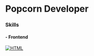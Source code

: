 # Popcorn Developer

### Skills
#### - Frontend

<a href="https://github.com/Sasuke031026">
	<img 
		alt="HTML" 
		src="https://img.shields.io/badge/Bitcoin-ab790d?style=flat&logo=bitcoin&logoColor=white" 
	/>
</a>

